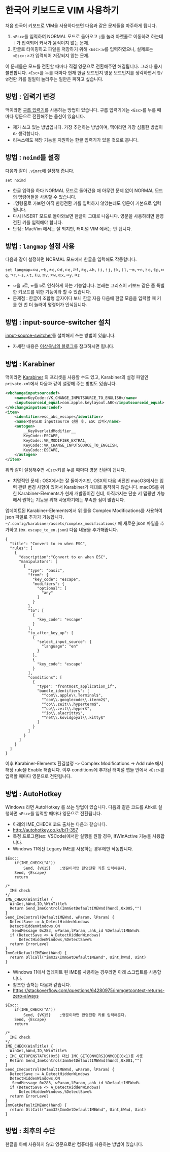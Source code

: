 # 한국어 키보드로 VIM 사용하기

처음 한국어 키보드로 VIM을 사용하다보면 다음과 같은 문제들을 마주하게 됩니다.

1. `<Esc>`를 입력하여 NORMAL 모드로 돌아오고 `j`를 눌러 아랫줄로 이동하려 하는데 `ㅓ`가 입력되어 커서가 움직이지 않는 문제.
1. 한글로 타이핑하고 파일을 저장하기 위해 `<Esc>:w`를 입력하였으나, 실제로는 `<Esc>:ㅈ`가 입력되어 저장되지 않는 문제.

이 문제들은 모드를 전환할 때마다 직접 영문으로 전환해주면 해결됩니다.
그러나 몹시 불편합니다.
`<Esc>`를 누를 때마다 현재 한글 모드인지 영문 모드인지를 생각하면서 `한/영`전환 키를 일일이 눌러주는 일만은 피하고 싶습니다.

## 방법 : 입력기 변경
맥이라면 [구름 입력기](http://gureum.io/)를 사용하는 방법이 있습니다. 구름 입력기에는 `<Esc>`를 누를 때마다 영문으로 전환해주는 옵션이 있습니다.

* 제가 쓰고 있는 방법입니다. 가장 추천하는 방법이며, 맥이라면 가장 심플한 방법이라 생각합니다.
* 리눅스에도 해당 기능을 지원하는 한글 입력기가 있을 것으로 봅니다.

## 방법 : `noimd`를 설정
다음과 같이 `.vimrc`에 설정해 줍니다.

```viml
set noimd
```

* 한글 입력을 하다 NORMAL 모드로 돌아갔을 때 아무런 문제 없이 NORMAL 모드의 명령어들을 사용할 수 있습니다.
* `:`명령줄로 가보면 아직 한영전환 키를 입력하지 않았는데도 영문이 기본으로 입력됩니다.
* 다시 INSERT 모드로 돌아와보면 한글이 그대로 나옵니다. 영문을 사용하려면 한영전환 키를 입력해야 합니다.
* 단점 : MacVim 에서는 잘 되지만, 터미널 VIM 에서는 안 됩니다.

## 방법 : `langmap` 설정 사용
다음과 같이 설정하면 NORMAL 모드에서 한글을 입력해도 작동합니다.

```viml
set langmap=ㅁa,ㅠb,ㅊc,ㅇd,ㄷe,ㄹf,ㅎg,ㅗh,ㅑi,ㅓj,ㅏk,ㅣl,ㅡm,ㅜn,ㅐo,ㅔp,ㅂq,ㄱr,ㄴs,ㅅt,ㅕu,ㅍv,ㅈw,ㅌx,ㅛy,ㅋz
```

* `ㅁ`을 `a`로, `ㅠ`를 `b`로 인식하게 하는 기능입니다. 본래는 그리스어 키보드 같은 좀 특별한 키보드를 위한 기능이라 할 수 있습니다.
* 문제점 : 한글이 조합형 글자이다 보니 한글 자음 다음에 한글 모음을 입력할 때 키를 한 번 더 눌러야 명령어가 인식됩니다.


## 방법 : input-source-switcher 설치
[input-source-switcher](https://github.com/vovkasm/input-source-switcher)를 설치해서 쓰는 방법이 있습니다.

* 자세한 내용은 [이상욱님의 블로그](https://sangwook.github.io/2015/01/01/vim-insert-mode-keyboard-switch.html)를 참고하시면 됩니다.

## 방법 : Karabiner
맥이라면 [Karabiner](https://pqrs.org/osx/karabiner/) 의 프리셋을 사용할 수도 있고, Karabiner의 설정 파일인 `private.xml`에서 다음과 같이 설정해 주는 방법도 있습니다.

```xml
<vkchangeinputsourcedef>
    <name>KeyCode::VK_CHANGE_INPUTSOURCE_TO_ENGLISH</name>
    <inputsourceid_equal>com.apple.keylayout.ABC</inputsourceid_equal>
</vkchangeinputsourcedef>
<item>
    <identifier>esc_abc_escape</identifier>
    <name>영문으로 inputsource 전환 후, ESC 입력</name>
    <autogen>
        __KeyOverlaidModifier__
        KeyCode::ESCAPE,
        KeyCode::VK_MODIFIER_EXTRA1,
        KeyCode::VK_CHANGE_INPUTSOURCE_TO_ENGLISH,
        KeyCode::ESCAPE,
    </autogen>
</item>
```
위와 같이 설정해주면 `<Esc>`키를 누를 때마다 영문 전환이 됩니다.

* 치명적인 문제 : OSX에서는 잘 돌아가지만, OSX의 다음 버전인 macOS에서는 입력 관련 변경 사항이 있어서 Karabiner가 제대로 동작하지 않습니다.
macOS를 위한 Karabiner-Elements가 현재 개발중이긴 한데, 아직까지는 단순 키 맵핑만 가능해서 원하는 기능을 위해 사용하기에는 부족한 점이 많습니다.

업데이트된 Karabiner-Elements에서 위 룰을 Complex Modifications를 사용하여 json 파일로 추가가 가능합니다.
`~/.config/karabiner/assets/complex_modifications/` 에 새로운 json 파일을 추가하고 (ex. `escape_to_en.json`) 다음 내용을 추가해줍니다.

```
{
  "title": "Convert to en when ESC",
  "rules": [
    {
      "description":"Convert to en when ESC",
      "manipulators": [
        {
          "type": "basic",
          "from": {
            "key_code": "escape",
            "modifiers": {
              "optional": [
                "any"
              ]
            }
          },
          "to": [
            {
              "key_code": "escape"
            }
          ],
          "to_after_key_up": [
            {
              "select_input_source": {
                "language": "en"
              }
            },
            {
              "key_code": "escape"
            }
          ],
          "conditions": [ 
            { 
              "type": "frontmost_application_if",
              "bundle_identifiers": [
                "^com\\.apple\\.Terminal$",
                "^com\\.googlecode\\.iterm2$",
                "^co\\.zeit\\.hyperterm$",
                "^co\\.zeit\\.hyper$",
                "^io\\.alacritty$",
                "^net\\.kovidgoyal\\.kitty$" 
              ]
            }
          ]
        }
      ]
    }
  ]
}
```

이후 Karabiner-Elements 환결설정 -> Complex Modifications -> Add rule 에서 해당 rule을 Enable 해줍니다.
이후 conditions에 추가된 터미널 앱들 안에서 `<Esc>`를 입력할 때마다 영문으로 전환됩니다.

## 방법 : AutoHotkey
Windows 라면 AutoHotkey 를 쓰는 방법이 있습니다. 다음과 같은 코드를 Ahk로 실행하면 `<Esc>`를 입력할 때마다 영문으로 전환됩니다.
* 아래의 IME_CHECK 코드 출처는 다음과 같습니다.
* http://autohotkey.co.kr/b/1-357
* 특정 프로그램(ex: VSCode)에서만 실행을 원할 경우, IfWinActive 기능을 사용합니다.
* Windows 11에선 Legacy IME를 사용하는 경우에만 작동합니다.
```autohotkey
$Esc::
    if(IME_CHECK("A"))
        Send, {VK15}    ;영문이라면 한영전환 키를 입력해준다.
    Send, {Escape}
    return

/*
  IME check 
*/
IME_CHECK(WinTitle) {
  WinGet,hWnd,ID,%WinTitle%
  Return Send_ImeControl(ImmGetDefaultIMEWnd(hWnd),0x005,"")
}
Send_ImeControl(DefaultIMEWnd, wParam, lParam) {
  DetectSave := A_DetectHiddenWindows
  DetectHiddenWindows,ON
   SendMessage 0x283, wParam,lParam,,ahk_id %DefaultIMEWnd%
  if (DetectSave <> A_DetectHiddenWindows)
      DetectHiddenWindows,%DetectSave%
  return ErrorLevel
}
ImmGetDefaultIMEWnd(hWnd) {
  return DllCall("imm32\ImmGetDefaultIMEWnd", Uint,hWnd, Uint)
}
```

* Windows 11에서 업데이트 된 IME를 사용하는 경우라면 아래 스크립트를 사용합니다.
* 참조한 출처는 다음과 같습니다.
* https://stackoverflow.com/questions/64280975/immgetcontext-returns-zero-always
```autohotkey
$Esc::
    if(IME_CHECK("A"))
        Send, {VK15}    ;영문이라면 한영전환 키를 입력해준다.
    Send, {Escape}
    return

/*
  IME check 
*/
IME_CHECK(WinTitle) {
  WinGet,hWnd,ID,%WinTitle%
; IMC_GETOPENSTATUS(0x5) 대신 IMC_GETCONVERSIONMODE(0x1)를 사용
  Return Send_ImeControl(ImmGetDefaultIMEWnd(hWnd),0x001,"") 
}
Send_ImeControl(DefaultIMEWnd, wParam, lParam) {
  DetectSave := A_DetectHiddenWindows
  DetectHiddenWindows,ON
   SendMessage 0x283, wParam,lParam,,ahk_id %DefaultIMEWnd%
  if (DetectSave <> A_DetectHiddenWindows)
      DetectHiddenWindows,%DetectSave%
  return ErrorLevel
}
ImmGetDefaultIMEWnd(hWnd) {
  return DllCall("imm32\ImmGetDefaultIMEWnd", Uint,hWnd, Uint)
}
```


## 방법 : 최후의 수단
한글을 아예 사용하지 않고 영문으로만 컴퓨터를 사용하는 방법이 있습니다.

